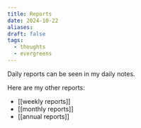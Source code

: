 ```yaml
---
title: Reports
date: 2024-10-22
aliases: 
draft: false
tags:
  - thoughts
  - evergreens
---
```

Daily reports can be seen in my daily notes.

Here are my other reports:

- [[weekly reports]]
- [[monthly reports]]
- [[annual reports]]